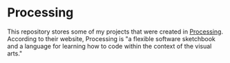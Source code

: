 # Processing

This repository stores some of my projects that were created in [Processing](https://processing.org). According to their website, Processing is "a flexible software sketchbook and a language for learning how to code within the context of the visual arts."
